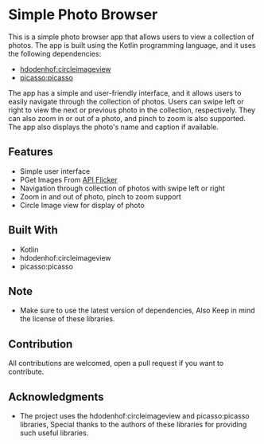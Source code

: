# Simple Photo Browser

This is a simple photo browser app that allows users to view a collection of photos. The app is built using the Kotlin programming language, and it uses the following dependencies:

- [hdodenhof:circleimageview](https://github.com/hdodenhof/CircleImageView)
- [picasso:picasso](https://square.github.io/picasso/)

The app has a simple and user-friendly interface, and it allows users to easily navigate through the collection of photos. Users can swipe left or right to view the next or previous photo in the collection, respectively. They can also zoom in or out of a photo, and pinch to zoom is also supported. The app also displays the photo's name and caption if available.

## Features
- Simple user interface
- PGet Images From [API Flicker](https://www.flickr.com/photos/tags/flicker/)
- Navigation through collection of photos with swipe left or right
- Zoom in and out of photo, pinch to zoom support
- Circle Image view for display of photo


## Built With
- Kotlin
- hdodenhof:circleimageview
- picasso:picasso

## Note
- Make sure to use the latest version of dependencies, Also Keep in mind the license of these libraries.

## Contribution

All contributions are welcomed, open a pull request if you want to contribute.


## Acknowledgments

- The project uses the hdodenhof:circleimageview and picasso:picasso libraries, Special thanks to the authors of these libraries for providing such useful libraries.
